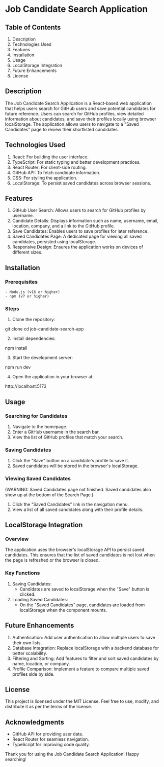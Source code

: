 # Job Candidate Search Application

## Table of Contents

1. Description
2. Technologies Used
3. Features
4. Installation
5. Usage
6. LocalStorage Integration
7. Future Enhancements
8. License

## Description

The Job Candidate Search Application is a React-based web application that helps users search for GitHub users and save potential candidates for future reference. Users can search for GitHub profiles, view detailed information about candidates, and save their profiles locally using browser localStorage. The application allows users to navigate to a "Saved Candidates" page to review their shortlisted candidates.

## Technologies Used

1. React: For building the user interface.
2. TypeScript: For static typing and better development practices.
4. React Router: For client-side routing.
5. GitHub API: To fetch candidate information.
6. CSS: For styling the application.
7. LocalStorage: To persist saved candidates across browser sessions.

## Features

1. GitHub User Search: Allows users to search for GitHub profiles by username.
2. Candidate Details: Displays information such as name, username, email, location, company, and a link to the GitHub profile.
3. Save Candidates: Enables users to save profiles for later reference.
4. Saved Candidates Page: A dedicated page for viewing all saved candidates, persisted using localStorage.
5. Responsive Design: Ensures the application works on devices of different sizes.

## Installation

### Prerequisites
    - Node.js (v16 or higher)
    - npm (v7 or higher)

### Steps

1. Clone the repository:

git clone <repository-url>
cd job-candidate-search-app

2. Install dependencies:

npm install

3. Start the development server:

npm run dev

4. Open the application in your browser at:

http://localhost:5173

## Usage

### Searching for Candidates

1. Navigate to the homepage.
2. Enter a GitHub username in the search bar.
3. View the list of GitHub profiles that match your search.

### Saving Candidates

1. Click the "Save" button on a candidate's profile to save it.
2. Saved candidates will be stored in the browser's localStorage.

### Viewing Saved Candidates 
(WARNING: Saved Candidates page not finished. Saved candidates also show up at the bottom of the Search Page.)

1. Click the "Saved Candidates" link in the navigation menu.
2. View a list of all saved candidates along with their profile details.

## LocalStorage Integration

### Overview

The application uses the browser's localStorage API to persist saved candidates. This ensures that the list of saved candidates is not lost when the page is refreshed or the browser is closed.

### Key Functions

1. Saving Candidates:
    - Candidates are saved to localStorage when the "Save" button is clicked.
2. Loading Saved Candidates:
    - On the "Saved Candidates" page, candidates are loaded from localStorage when the component mounts.

## Future Enhancements

1. Authentication: Add user authentication to allow multiple users to save their own lists.
2. Database Integration: Replace localStorage with a backend database for better scalability.
3. Filtering and Sorting: Add features to filter and sort saved candidates by name, location, or company.
4. Profile Comparison: Implement a feature to compare multiple saved profiles side by side.

## License

This project is licensed under the MIT License. Feel free to use, modify, and distribute it as per the terms of the license.

## Acknowledgments

- GitHub API for providing user data.
- React Router for seamless navigation.
- TypeScript for improving code quality.

Thank you for using the Job Candidate Search Application! Happy searching!